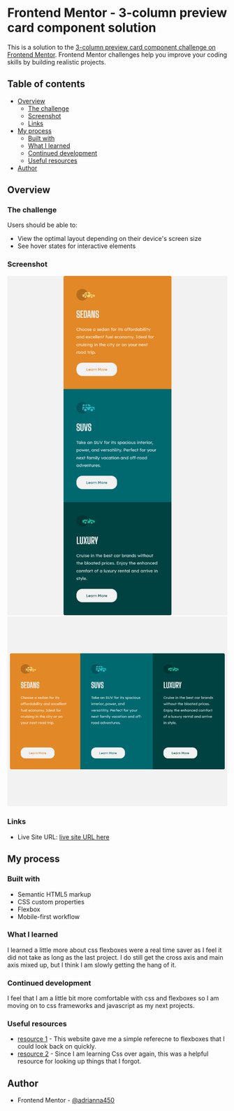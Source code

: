# Frontend Mentor - 3-column preview card component solution

This is a solution to the [3-column preview card component challenge on Frontend Mentor](https://www.frontendmentor.io/challenges/3column-preview-card-component-pH92eAR2-). Frontend Mentor challenges help you improve your coding skills by building realistic projects.

## Table of contents

- [Overview](#overview)
  - [The challenge](#the-challenge)
  - [Screenshot](#screenshot)
  - [Links](#links)
- [My process](#my-process)
  - [Built with](#built-with)
  - [What I learned](#what-i-learned)
  - [Continued development](#continued-development)
  - [Useful resources](#useful-resources)
- [Author](#author)

## Overview

### The challenge

Users should be able to:

- View the optimal layout depending on their device's screen size
- See hover states for interactive elements

### Screenshot

![Mobile Design](./images/Mobile-Design.png)
![Desktop Design](./images/Desktop-Design.png)

### Links

- Live Site URL: [live site URL here](https://adrianna450.github.io/3-column-card/)

## My process

### Built with

- Semantic HTML5 markup
- CSS custom properties
- Flexbox
- Mobile-first workflow

### What I learned

I learned a little more about css flexboxes were a real time saver as I feel it did not take as long as the last project. I do still get the cross axis and main axis mixed up, but I think I am slowly getting the hang of it.

### Continued development

I feel that I am a little bit more comfortable with css and flexboxes so I am moving on to css frameworks and javascript as my next projects.

### Useful resources

- [resource 1](https://flexbox.malven.co/) - This website gave me a simple referecne to flexboxes that I could look back on quickly.
- [resource 2](https://developer.mozilla.org/en-US/docs/Web/CSS) - Since I am learning Css over again, this was a helpful resource for looking up things that I forgot.

## Author

- Frontend Mentor - [@adrianna450](https://www.frontendmentor.io/profile/adrianna450)
